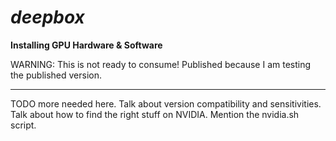 
# ***deepbox***

**Installing GPU Hardware & Software**

WARNING:  This is not ready to consume!  Published because I am testing the published version.

-------

TODO more needed here.  Talk about version compatibility and sensitivities.
Talk about how to find the right stuff on NVIDIA.
Mention the nvidia.sh script.

